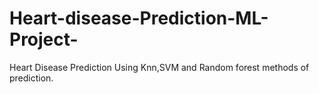 # Heart-disease-Prediction-ML-Project-
Heart Disease Prediction Using Knn,SVM and Random forest methods of prediction.
